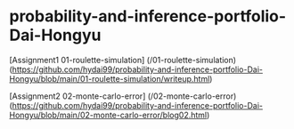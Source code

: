 # probability-and-inference-portfolio-Dai-Hongyu

[Assignment1 01-roulette-simulation] (/01-roulette-simulation)
(https://github.com/hydai99/probability-and-inference-portfolio-Dai-Hongyu/blob/main/01-roulette-simulation/writeup.html)

[Assignment2 02-monte-carlo-error] (/02-monte-carlo-error)
(https://github.com/hydai99/probability-and-inference-portfolio-Dai-Hongyu/blob/main/02-monte-carlo-error/blog02.html)
